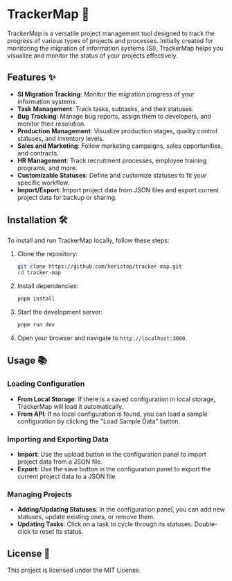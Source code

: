 # TrackerMap 🚀

TrackerMap is a versatile project management tool designed to track the progress of various types of projects and processes. Initially created for monitoring the migration of information systems (SI), TrackerMap helps you visualize and monitor the status of your projects effectively.

## Features ✨

- **SI Migration Tracking**: Monitor the migration progress of your information systems.
- **Task Management**: Track tasks, subtasks, and their statuses.
- **Bug Tracking**: Manage bug reports, assign them to developers, and monitor their resolution.
- **Production Management**: Visualize production stages, quality control statuses, and inventory levels.
- **Sales and Marketing**: Follow marketing campaigns, sales opportunities, and contracts.
- **HR Management**: Track recruitment processes, employee training programs, and more.
- **Customizable Statuses**: Define and customize statuses to fit your specific workflow.
- **Import/Export**: Import project data from JSON files and export current project data for backup or sharing.

## Installation 🛠️

To install and run TrackerMap locally, follow these steps:

1. Clone the repository:

    ```bash
    git clone https://github.com/heristop/tracker-map.git
    cd tracker-map
    ```

2. Install dependencies:

    ```bash
    pnpm install
    ```

3. Start the development server:

    ```bash
    pnpm run dev
    ```

4. Open your browser and navigate to `http://localhost:3000`.

## Usage 📚

### Loading Configuration

- **From Local Storage**: If there is a saved configuration in local storage, TrackerMap will load it automatically.
- **From API**: If no local configuration is found, you can load a sample configuration by clicking the "Load Sample Data" button.

### Importing and Exporting Data

- **Import**: Use the upload button in the configuration panel to import project data from a JSON file.
- **Export**: Use the save button in the configuration panel to export the current project data to a JSON file.

### Managing Projects

- **Adding/Updating Statuses**: In the configuration panel, you can add new statuses, update existing ones, or remove them.
- **Updating Tasks**: Click on a task to cycle through its statuses. Double-click to reset its status.

## License 📄

This project is licensed under the MIT License.